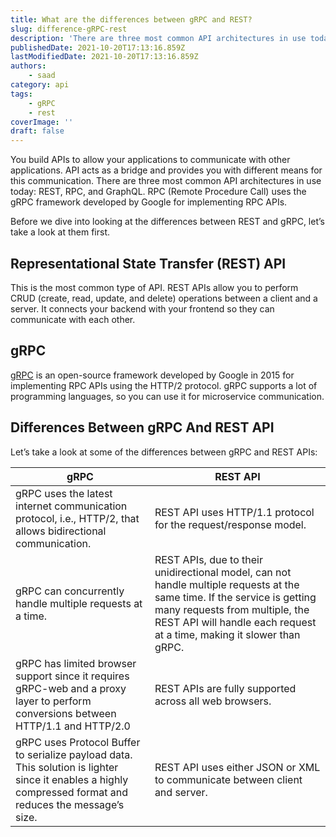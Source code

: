 ```yaml
---
title: What are the differences between gRPC and REST?
slug: difference-gRPC-rest
description: 'There are three most common API architectures in use today: REST, RPC, and GraphQL. RPC (Remote Procedure Call) uses the gRPC framework developed by Google for implementing RPC APIs.'
publishedDate: 2021-10-20T17:13:16.859Z
lastModifiedDate: 2021-10-20T17:13:16.859Z
authors:
    - saad
category: api
tags:
    - gRPC
    - rest
coverImage: ''
draft: false
---
```


You build APIs to allow your applications to communicate with other applications. API acts as a bridge and provides you with different means for this communication. There are three most common API architectures in use today: REST, RPC, and GraphQL. RPC (Remote Procedure Call) uses the gRPC framework developed by Google for implementing RPC APIs.

Before we dive into looking at the differences between REST and gRPC, let’s take a look at them first.

## Representational State Transfer (REST) API

This is the most common type of API. REST APIs allow you to perform CRUD (create, read, update, and delete) operations between a client and a server. It connects your backend with your frontend so they can communicate with each other.

## gRPC

[gRPC](https://grpc.io/) is an open-source framework developed by Google in 2015 for implementing RPC APIs using the HTTP/2 protocol. gRPC supports a lot of programming languages, so you can use it for microservice communication.


## Differences Between gRPC And REST API

Let’s take a look at some of the differences between gRPC and REST APIs:

| gRPC | REST API     |
| ----------- | ----------- |
| gRPC uses the latest internet communication protocol, i.e., HTTP/2, that allows bidirectional communication. | REST API uses HTTP/1.1 protocol for the request/response model. |
| gRPC can concurrently handle multiple requests at a time. | REST APIs, due to their unidirectional model, can not handle multiple requests at the same time. If the service is getting many requests from multiple, the REST API will handle each request at a time, making it slower than gRPC. |
| gRPC has limited browser support since it requires gRPC-web and a proxy layer to perform conversions between HTTP/1.1 and HTTP/2.0 | REST APIs are fully supported across all web browsers. |
| gRPC uses Protocol Buffer to serialize payload data. This solution is lighter since it enables a highly compressed format and reduces the message’s size. | REST API uses either JSON or XML to communicate between client and server. |
